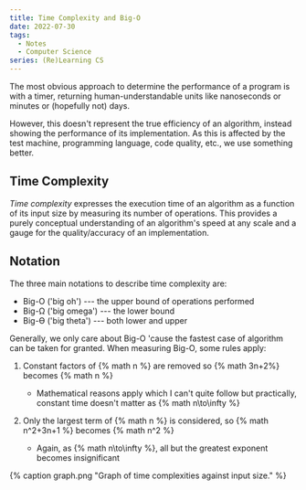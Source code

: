 ```yaml
---
title: Time Complexity and Big-O
date: 2022-07-30
tags:
  - Notes
  - Computer Science
series: (Re)Learning CS
---
```


The most obvious approach to determine the performance of a program is with a
timer, returning human-understandable units like nanoseconds or minutes or
(hopefully not) days.

However, this doesn't represent the true efficiency of an algorithm, instead
showing the performance of its implementation. As this is affected by the test
machine, programming language, code quality, etc., we use something better.

## Time Complexity

_Time complexity_ expresses the execution time of an algorithm as a function of
its input size by measuring its number of operations. This
provides<!--excerpt--> a purely conceptual understanding of an algorithm's speed
at any scale<!--excerpt--> and a gauge for the quality/accuracy of an
implementation.

## Notation

The three main notations to describe time complexity are:

- Big-O ('big oh') --- the upper bound of operations performed
- Big-Ω ('big omega') --- the lower bound
- Big-ϴ ('big theta') --- both lower and upper

Generally, we only care about Big-O 'cause the fastest case of algorithm can be
taken for granted. When measuring Big-O, some rules apply:

1. Constant factors of {% math n %} are removed so {% math 3n+2%} becomes {%
   math n %}

   - Mathematical reasons apply which I can't quite follow but practically,
     constant time doesn't matter as {% math n\to\infty %}

2. Only the largest term of {% math n %} is considered, so {% math n^2+3n+1 %}
   becomes {% math n^2 %}
   - Again, as {% math n\to\infty %}, all but the greatest exponent becomes
     insignificant

{% caption graph.png "Graph of time complexities against input size." %}
